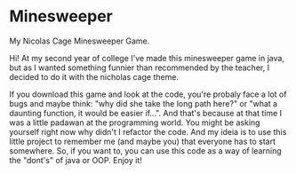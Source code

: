 # Minesweeper
My Nicolas Cage Minesweeper Game.

Hi! At my second year of college I've made this minesweeper game in java, but as I wanted something funnier than recommended by the teacher, I decided to do it with the nicholas cage theme.

If you download this game and look at the code, you're probaly face a lot of bugs and maybe think: "why did she take the long path here?" or "what a daunting function, it would be easier if...". And that's because at that time I was a little padawan at the programming world. You might be asking yourself right now why didn't I refactor the code.  And my ideia is to use this little project to remember me (and maybe you) that everyone has to start somewhere. So, if you want to, you can use this code as a way of learning the "dont's" of java or OOP. Enjoy it!
